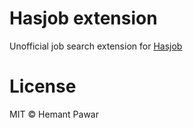 # Hasjob extension
Unofficial job search extension for [Hasjob](http://hasjob.co)

# License
MIT © Hemant Pawar

